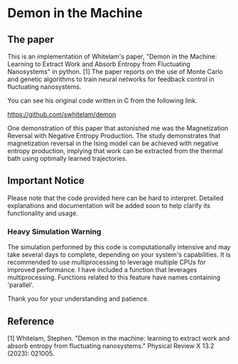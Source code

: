 # Demon in the Machine

## The paper
This is an implementation of Whitelam's paper, "Demon in the Machine: Learning to Extract Work and Absorb Entropy from Fluctuating Nanosystems" in python. [1]
The paper reports on the use of Monte Carlo and genetic algorithms to train neural networks for feedback control in fluctuating nanosystems.

You can see his original code written in C from the following link.


https://github.com/swhitelam/demon


One demonstration of this paper that astonished me was the Magnetization Reversal with Negative Entropy Production. The study demonstrates that magnetization reversal in the Ising model can be achieved with negative entropy production, implying that work can be extracted from the thermal bath using optimally learned trajectories.

## Important Notice

Please note that the code provided here can be hard to interpret. Detailed explanations and documentation will be added soon to help clarify its functionality and usage.

### Heavy Simulation Warning

The simulation performed by this code is computationally intensive and may take several days to complete, depending on your system's capabilities. It is recommended to use multiprocessing to leverage multiple CPUs for improved performance. I have included a function that leverages multiprocessing. Functions related to this feature have names containing 'parallel'.

Thank you for your understanding and patience.

## Reference
[1] Whitelam, Stephen. "Demon in the machine: learning to extract work and absorb entropy from fluctuating nanosystems." Physical Review X 13.2 (2023): 021005.

